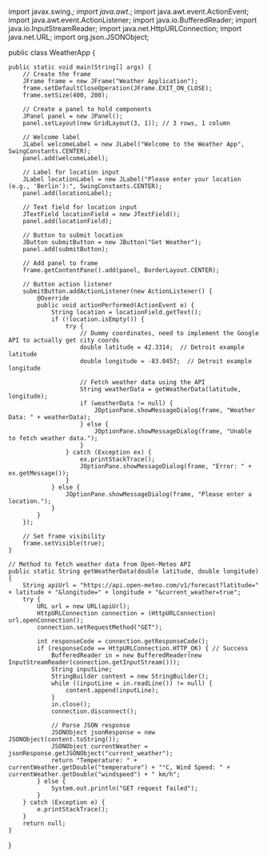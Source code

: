 import javax.swing.*;
import java.awt.*;
import java.awt.event.ActionEvent;
import java.awt.event.ActionListener;
import java.io.BufferedReader;
import java.io.InputStreamReader;
import java.net.HttpURLConnection;
import java.net.URL;
import org.json.JSONObject;

public class WeatherApp {

    public static void main(String[] args) {
        // Create the frame
        JFrame frame = new JFrame("Weather Application");
        frame.setDefaultCloseOperation(JFrame.EXIT_ON_CLOSE);
        frame.setSize(400, 200);
        
        // Create a panel to hold components
        JPanel panel = new JPanel();
        panel.setLayout(new GridLayout(3, 1)); // 3 rows, 1 column
        
        // Welcome label
        JLabel welcomeLabel = new JLabel("Welcome to the Weather App", SwingConstants.CENTER);
        panel.add(welcomeLabel);
        
        // Label for location input
        JLabel locationLabel = new JLabel("Please enter your location (e.g., 'Berlin'):", SwingConstants.CENTER);
        panel.add(locationLabel);
        
        // Text field for location input
        JTextField locationField = new JTextField();
        panel.add(locationField);
        
        // Button to submit location
        JButton submitButton = new JButton("Get Weather");
        panel.add(submitButton);
        
        // Add panel to frame
        frame.getContentPane().add(panel, BorderLayout.CENTER);
        
        // Button action listener
        submitButton.addActionListener(new ActionListener() {
            @Override
            public void actionPerformed(ActionEvent e) {
                String location = locationField.getText();
                if (!location.isEmpty()) {
                    try {
                        // Dummy coordinates, need to implement the Google API to actually get city coords
                        double latitude = 42.3314;  // Detroit example latitude
                        double longitude = -83.0457;  // Detroit example longitude
                        
                        // Fetch weather data using the API
                        String weatherData = getWeatherData(latitude, longitude);
                        if (weatherData != null) {
                            JOptionPane.showMessageDialog(frame, "Weather Data: " + weatherData);
                        } else {
                            JOptionPane.showMessageDialog(frame, "Unable to fetch weather data.");
                        }
                    } catch (Exception ex) {
                        ex.printStackTrace();
                        JOptionPane.showMessageDialog(frame, "Error: " + ex.getMessage());
                    }
                } else {
                    JOptionPane.showMessageDialog(frame, "Please enter a location.");
                }
            }
        });

        // Set frame visibility
        frame.setVisible(true);
    }

    // Method to fetch weather data from Open-Meteo API
    public static String getWeatherData(double latitude, double longitude) {
        String apiUrl = "https://api.open-meteo.com/v1/forecast?latitude=" + latitude + "&longitude=" + longitude + "&current_weather=true";
        try {
            URL url = new URL(apiUrl);
            HttpURLConnection connection = (HttpURLConnection) url.openConnection();
            connection.setRequestMethod("GET");
            
            int responseCode = connection.getResponseCode();
            if (responseCode == HttpURLConnection.HTTP_OK) { // Success
                BufferedReader in = new BufferedReader(new InputStreamReader(connection.getInputStream()));
                String inputLine;
                StringBuilder content = new StringBuilder();
                while ((inputLine = in.readLine()) != null) {
                    content.append(inputLine);
                }
                in.close();
                connection.disconnect();
                
                // Parse JSON response
                JSONObject jsonResponse = new JSONObject(content.toString());
                JSONObject currentWeather = jsonResponse.getJSONObject("current_weather");
                return "Temperature: " + currentWeather.getDouble("temperature") + "°C, Wind Speed: " + currentWeather.getDouble("windspeed") + " km/h";
            } else {
                System.out.println("GET request failed");
            }
        } catch (Exception e) {
            e.printStackTrace();
        }
        return null;
    }
}
